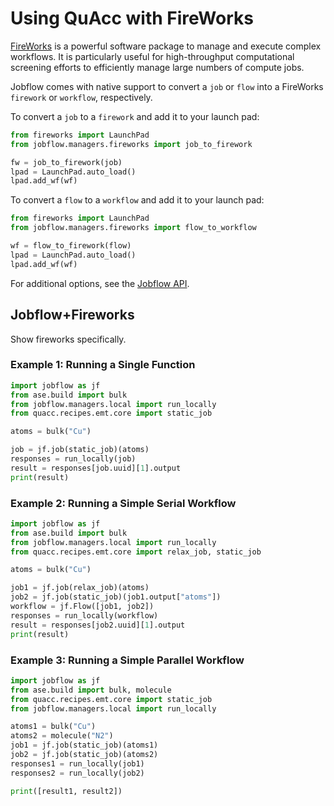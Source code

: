 # Using QuAcc with FireWorks

[FireWorks](https://materialsproject.github.io/fireworks/) is a powerful software package to manage and execute complex workflows. It is particularly useful for high-throughput computational screening efforts to efficiently manage large numbers of compute jobs.

Jobflow comes with native support to convert a `job` or `flow` into a FireWorks `firework` or `workflow`, respectively.

To convert a `job` to a `firework` and add it to your launch pad:

```python
from fireworks import LaunchPad
from jobflow.managers.fireworks import job_to_firework

fw = job_to_firework(job)
lpad = LaunchPad.auto_load()
lpad.add_wf(wf)
```

To convert a `flow` to a `workflow` and add it to your launch pad:

```python
from fireworks import LaunchPad
from jobflow.managers.fireworks import flow_to_workflow

wf = flow_to_firework(flow)
lpad = LaunchPad.auto_load()
lpad.add_wf(wf)
```

For additional options, see the [Jobflow API](https://materialsproject.github.io/jobflow/jobflow.managers.html#module-jobflow.managers.fireworks).

## Jobflow+Fireworks

Show fireworks specifically.

### Example 1: Running a Single Function

```python
import jobflow as jf
from ase.build import bulk
from jobflow.managers.local import run_locally
from quacc.recipes.emt.core import static_job

atoms = bulk("Cu")

job = jf.job(static_job)(atoms)
responses = run_locally(job)
result = responses[job.uuid][1].output
print(result)
```

### Example 2: Running a Simple Serial Workflow

```python
import jobflow as jf
from ase.build import bulk
from jobflow.managers.local import run_locally
from quacc.recipes.emt.core import relax_job, static_job

atoms = bulk("Cu")

job1 = jf.job(relax_job)(atoms)
job2 = jf.job(static_job)(job1.output["atoms"])
workflow = jf.Flow([job1, job2])
responses = run_locally(workflow)
result = responses[job2.uuid][1].output
print(result)
```

### Example 3: Running a Simple Parallel Workflow

```python
import jobflow as jf
from ase.build import bulk, molecule
from quacc.recipes.emt.core import static_job
from jobflow.managers.local import run_locally

atoms1 = bulk("Cu")
atoms2 = molecule("N2")
job1 = jf.job(static_job)(atoms1)
job2 = jf.job(static_job)(atoms2)
responses1 = run_locally(job1)
responses2 = run_locally(job2)

print([result1, result2])
```
